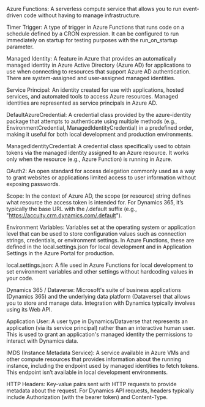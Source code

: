 Azure Functions:
A serverless compute service that allows you to run event-driven code without having to manage infrastructure.

Timer Trigger:
A type of trigger in Azure Functions that runs code on a schedule defined by a CRON expression. It can be configured to run immediately on startup for testing purposes with the run_on_startup parameter.

Managed Identity:
A feature in Azure that provides an automatically managed identity in Azure Active Directory (Azure AD) for applications to use when connecting to resources that support Azure AD authentication. There are system-assigned and user-assigned managed identities.

Service Principal:
An identity created for use with applications, hosted services, and automated tools to access Azure resources. Managed identities are represented as service principals in Azure AD.

DefaultAzureCredential:
A credential class provided by the azure-identity package that attempts to authenticate using multiple methods (e.g., EnvironmentCredential, ManagedIdentityCredential) in a predefined order, making it useful for both local development and production environments.

ManagedIdentityCredential:
A credential class specifically used to obtain tokens via the managed identity assigned to an Azure resource. It works only when the resource (e.g., Azure Function) is running in Azure.

OAuth2:
An open standard for access delegation commonly used as a way to grant websites or applications limited access to user information without exposing passwords.

Scope:
In the context of Azure AD, the scope (or resource) string defines what resource the access token is intended for. For Dynamics 365, it’s typically the base URL with the /.default suffix (e.g., "https://accuity.crm.dynamics.com/.default").

Environment Variables:
Variables set at the operating system or application level that can be used to store configuration values such as connection strings, credentials, or environment settings. In Azure Functions, these are defined in the local.settings.json for local development and in Application Settings in the Azure Portal for production.

local.settings.json:
A file used in Azure Functions for local development to set environment variables and other settings without hardcoding values in your code.

Dynamics 365 / Dataverse:
Microsoft's suite of business applications (Dynamics 365) and the underlying data platform (Dataverse) that allows you to store and manage data. Integration with Dynamics typically involves using its Web API.

Application User:
A user type in Dynamics/Dataverse that represents an application (via its service principal) rather than an interactive human user. This is used to grant an application's managed identity the permissions to interact with Dynamics data.

IMDS (Instance Metadata Service):
A service available in Azure VMs and other compute resources that provides information about the running instance, including the endpoint used by managed identities to fetch tokens. This endpoint isn’t available in local development environments.

HTTP Headers:
Key-value pairs sent with HTTP requests to provide metadata about the request. For Dynamics API requests, headers typically include Authorization (with the bearer token) and Content-Type.